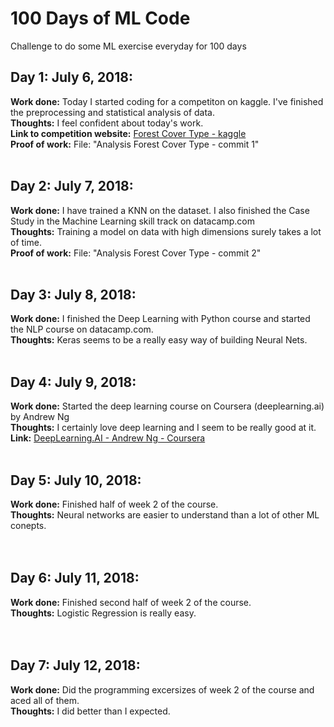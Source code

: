 # 100 Days of ML Code
Challenge to do some ML exercise everyday for 100 days

## Day 1: July 6, 2018:
**Work done:** Today I started coding for a competiton on kaggle. I've finished the preprocessing and statistical analysis of data.<br>
**Thoughts:** I feel confident about today's work.<br>
**Link to competition website:** [Forest Cover Type - kaggle](https://www.kaggle.com/c/forest-cover-type-kernels-only)<br>
**Proof of work:** File: "Analysis Forest Cover Type - commit 1"
<br><br>
## Day 2: July 7, 2018:
**Work done:** I have trained a KNN on the dataset. I also finished the Case Study in the Machine Learning skill track on datacamp.com<br>
**Thoughts:** Training a model on data with high dimensions surely takes a lot of time.<br>
**Proof of work:** File: "Analysis Forest Cover Type - commit 2"
<br><br>
## Day 3: July 8, 2018:
**Work done:** I finished the Deep Learning with Python course and started the NLP course on datacamp.com.<br>
**Thoughts:** Keras seems to be a really easy way of building Neural Nets.
<br><br>
## Day 4: July 9, 2018:
**Work done:** Started the deep learning course on Coursera (deeplearning.ai) by Andrew Ng<br>
**Thoughts:** I certainly love deep learning and I seem to be really good at it.<br>
**Link:** [DeepLearning.AI - Andrew Ng - Coursera](https://www.deeplearning.ai/)
<br><br>
## Day 5: July 10, 2018:
**Work done:** Finished half of week 2 of the course.<br>
**Thoughts:** Neural networks are easier to understand than a lot of other ML conepts.<br>
<br><br>
## Day 6: July 11, 2018:
**Work done:** Finished second half of week 2 of the course.<br>
**Thoughts:** Logistic Regression is really easy.<br>
<br><br>
## Day 7: July 12, 2018:
**Work done:** Did the programming excersizes of week 2 of the course and aced all of them.<br>
**Thoughts:** I did better than I expected.<br>
